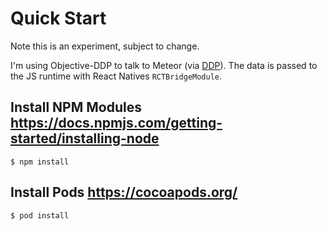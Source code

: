 # Quick Start

Note this is an experiment, subject to change.

I'm using Objective-DDP to talk to Meteor (via [DDP](http://en.wikipedia.org/wiki/Distributed_Data_Protocol)). The data is passed to the JS runtime with React Natives `RCTBridgeModule`.

## Install NPM Modules <https://docs.npmjs.com/getting-started/installing-node>

```
$ npm install
```

## Install Pods <https://cocoapods.org/>

```
$ pod install
```
